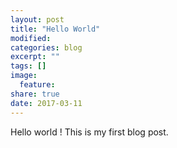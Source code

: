 ```yaml
---
layout: post
title: "Hello World"
modified:
categories: blog
excerpt: ""
tags: []
image:
  feature:
share: true
date: 2017-03-11
---
```


Hello world ! This is my first blog post.
